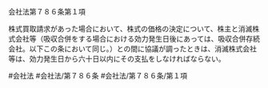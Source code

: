 会社法第７８６条第１項

株式買取請求があった場合において、株式の価格の決定について、株主と消滅株式会社等（吸収合併をする場合における効力発生日後にあっては、吸収合併存続会社。以下この条において同じ。）との間に協議が調ったときは、消滅株式会社等は、効力発生日から六十日以内にその支払をしなければならない。

#会社法
#会社法/第７８６条
#会社法/第７８６条/第１項
